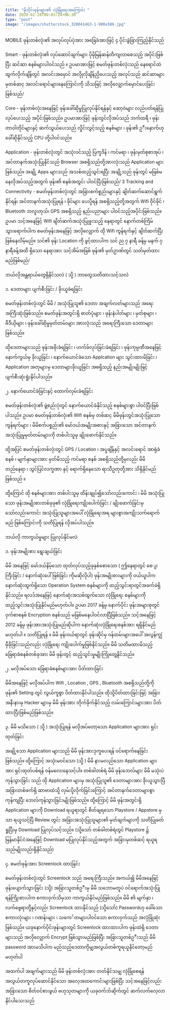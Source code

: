 ```yaml
---
title: "မိုဘိုင်းဖုန်းများ၏ လုံခြုံရေးအကြောင်း "
date: 2020-02-28T00:03:24+06:30
type: "post"
image: "/images/shutterstock_320041463-1-900x506.jpg"
---
```








MOBILE ဖုန်းတစ်လုံး၏ အလုပ်လုပ်ပုံအား အခြေခံအားဖြင့် ၄ ပိုင်းခွဲခြားကြည့်နိုင်သည် 

<!--more-->

Smart - ဖုန်းတစ်လုံး၏ လုပ်ဆောင်ချက်များ ပိုမိုမြန်ဆန်တိကျလာစေသည့် အပိုင်းဖြစ်ပြီး ဆင်ဆာ စနစ်များပါဝင်သည် ။ ဥပမာအားဖြင့် စမတ်ဖုန်းတစ်လုံးသည် နေရောင်ထဲ ထွက်လိုက်ချိန်တွင် အလင်းအမှောင် အလိုုလိုချိန်ညှိပေးသည့် အလုပ်သည် ဆင်ဆာများမှတစ်ဆင့ အလင်းရောင်များနေကြောင်းကို သိသဖြင့် အလိုလျှောက်မှောင်ပေးခြင်းဖြစ်သည်/ 

Core  - ဖုန်းတစ်လုံးအနေဖြင့် ဖုန်းခေါ်ဆိုမှုပြုလုပ်နိုင်ရန်နှင့် ဆော့ဝဲများ လည်ပတ်ရန်ပြုလုပ်ပေးသည့် အပိုင်းဖြစ်သည်။ ဥပမာအားဖြင့် ဖုန်းတွင်လိုအပ်သည် ဘက်ထရီ ၊ ဖုန်းတာဝါတိုင်များနှင့် ဆက်သွယ်ပေးသည် လှိုင်းလွှင့်သည့် စနစ်များ ၊ ဖုန်း၏ ဥ◌ီးနှောက်ဟု ခေါ်ဆိုနိုင်သည့် CPU တို့ပါဝင်သည်။ 

Application - ဖုန်းတစ်လုံးတွင် အသုံးဝင်သည့် ပြက္ခဒိန် ၊ ကင်မရာ ၊ ဖုန်းမှတ်စုစာအုပ် ၊ အင်တာနက်အသုံးပြုနိုင်သည် Browser အစရှိသည်တို့အားလုံးသည် Application များဖြစ်သည်။ အချို့ Apps များသည် အသစ်ထည့်သွင်းရပြီး အချို့သည် ဖုန်းတွင် မဖြစ်မနေလိုအပ်သည့်အတွက် ဖုန်း၏ စနစ်အတွင်း ပါဝင်ပြီးဖြစ်သည်/ 
3
Tracking and Connectivity  - စမတ်ဖုန်းတစ်လုံးတွင် အခြားစက်စ္စည်းများနှင့် ချိတ်ဆက်ဆောင်ရွက်နိုင်ရန်၊ အင်တာနက်အသုံးပြုရန် ၊ ဖိုင်များ ပေးပို့ရန် အစရှိသည့်တို့အတွက် Wifi ဝိုင်ဖိုင် ၊ Bluetooth ဘလူးတုသ်၊ GPS အစရှိသည့် နည်းပညာများ ပါဝင်သည့်အပိုင်းဖြစ်သည်။ ဥပမာ သင့်အနေဖြင့် Wifi ချိတ်ဆက်အသုံးပြုဖူးသည့် နေရာတွင် နောက်တစ်ကြိမ်သွားရောက်ပါက စမတ်ဖုန်းအနေဖြင့် အလိုလျှောက် ထို Wifi ကွန်ရက်နှင့် ချိတ်ဆက်ပြီးဖြစ်နေလိမ့်မည်။ သင်၏ ဖုန်း Location ကို ဖွင့်ထားပါက သင် ည ၇ နာရီ ခန့်မှ မနက် ၇ နာရီခန့်အထိ ရှိသော နေရာအား သင့်အိမ်အဖြစ် ဖုန်း၏ မှတ်ဥာဏ်တွင် သတ်မှတ်ထားမည်ဖြစ်မည်/ 


ဘယ်လိုအန္တရာယ်တွေရှိနိင်သလဲ ( သို့ ) ဘာတွေသတိထားသင့်သလဲ 

၁. ဒေတာများ ပျက်စီးခြင်း / ခိုးယူခံရခြင်း 

စမတ်ဖုန်းတစ်လုံးတွင် မိမိ / အသုံးပြုသူ၏ ဒေတာ အချက်လတ်များသည် အရေးအကြီးဆုံးဖြစ်သည်။ စမတ်ဖုန်းအတွင်းရှိ ဓာတ်ပုံများ ၊ ဖုန်းနံပါတ်များ ၊ မှတ်စုများ ၊ ဗီဒီယိုများ ၊ ဖုန်းခေါ်ဆိုမှုမှတ်တမ်းများ အားလုံးသည် အရေးကြီးသော ဒေတာများဖြစ်သည်။ 

ထိုဒေတာများသည် ဖုန်းအခိုးခံရခြင်း ၊ ဟက်ခ်လုပ်ခြင်းခံရခြင်း ၊ ဖုန်းကုမ္ပဏီအနေဖြင့် နောက်ကွယ်မှ ခိုးယူခြင်း ၊ နောက်ယောင်ခံသော Applcation များ သွင်းထားမိခြင်း ၊ Application အတုများမှ ဒေတာများခိုးယူခြင်း အစရှိသည့် နည်းအမျိုးမျိုးဖြင့် ပျက်စီးဆုံးရှုံးနိုင်ပါသည်။ 


၂. နောက်ယောင်ခံခြင်းနှင့် ထောက်လှမ်းခံရခြင်း 

စမတ်ဖုန်းတစ်လုံး၏ ဖွဲ့စည်းပုံတွင် နောက်ယောင်ခံနိုင်သည့် စနစ်များစွာ ပါဝင်ပြီးဖြစ်ပါသည်။ ဥပမာ စမတ်ဖုန်းတစ်လုံး၏ Wifi စနစ်မှ တစ်ဆင့ မိမိဖုန်းတွင်အသုံးပြုသော ကွန်ရက်များ ၊ မိမိစက်ပစ္စည်း၏ မော်ဒယ်အမျိုးအစားနှင့် အခြားသော အင်တာနက် အသုံးပြုမှုမှတ်တမ်းများကို တစ်ပါးသူမှ ချိုးဖောက်နိုင်သည်။ 

ထို့အပြင် စမတ်ဖုန်းတစ်လုံးတွင် GPS / Location ၊ အပူချိန်နှင့် အလင်းရောင် အာရုံခံစနစ် ၊ မျက်နှာများအား မှတ်မိသည့် ကင်မရာ စနစ် အစရှိသည်တို့မှလည်း မိမိ တည်နေရာ ၊ သွင်ပြင်လက္ခဏာ နှင့် ရောက်ရှိနေသော ရာသီဥတုတို့အား သိရှိနိုင်မည်ဖြစ်သည် ။ 

ထို့ကြောင် ထို စနစ်များအား တစ်ပါးသူမှ ထိန်းချုပ်၍သော်လည်းကောင်း ၊ မိမိ အသုံးပြုသော ဖုန်းအမျိုးစားတစ်ခုခု၏ လုံခြုံရေးကျိုးပေါက်ခြင်း / ချိုးဖောက်ခြင်းမှသော်လည်းကောင်း အသုံးပြုသူများအပေါ် လုံခြုံရေးအရ များစွာအကျိုးသက်ရောက်မည် ဖြစ်ကြောင်းကို သတိပြုရန် လိုအပ်ပါသည်။ 

ဘယ်လို ကာကွယ်မှုများ ပြုလုပ်နိုင်မလဲ 

၁. ဖုန်းအမျိုးစား ရွေးချယ်ခြင်း 

မိမိ အနေဖြင့် မော်ဒယ်နိမ့်သော  ထုတ်လုပ်သည့်ခုနှစ်စောသော  ( ဤနေရာတွင် စေ◌ျးကြီးခြင်း / နောက်ဆုံးပေါ်ဖြစ်ခြင်း ကိုမဆိုလိုပါ) ဖုန်းအမျိုးစားများကို ဝယ်ယူပါက နောက်ဆုံးထွက်ရှိသော Operation System စနစ်များကို ထည့်သွင်းရာတွင်အခက်ခဲရှိနိုင်သည်။ ရလဒ်အနေဖြင့် နောက်ဆုံးအသစ်ထွက်သော လုံခြုံရေး စနစ်များကို ထည့်သွင်းအသုံးပြုနိုင်မည်မဟုတ်ပါ။ ဥပမာ 2017 ခန့်မှ နောက်ပိုင်း ဖုန်းအများစုတွင် ဝှက်စာစနစ် Encryption စနစ်သည် မဖြစ်မနေပါဝင်လာပြီဖြစ်သည်။ သင့်အနေဖြင့် 2012 ခန့်မှ ဖုန်းအားအသုံးပြုမည်ဆိုပါက နောက်ဆုံးလုံခြုံရေးစနစ်အား ရရှိနိုင်မည်မဟုတ်ပါ ။ 
သတိပြုရန် ။ မိမိ ဖုန်းဝယ်ရာတွင် ဖုန်းဆိုင်မှ ဝန်ထမ်းများအပေါ် အလွန်ကျွံမှီခိုခြင်းသည်လည်း လုံခြုံရေး ကျိုးပေါက်မှုဖြစ်နိုင်သည်။ မိမိ သတိမထားမိသည့် ခြေရာခံစနစ်တစ်ခုအား မိမိ ဖုန်းတွင့် ထည့်သွင်းမှုမျိုးကြုံတွေ့နိုင်သည်။ 



၂. မလိုအပ်သော ခြေရာခံစနစ်များအား ပိတ်ထားခြင်း 

မိမိအနေဖြင့် မလိုအပ်ပါက Wifi , Location , GPS , Bluetooth အစရှိသည်တို့ကို ဖုန်း၏ Setting တွင် လွယ်ကူစွာ ပိတ်ထားနိုင်ပါသည်။ ထိုသို့ပိတ်ထားခြင်းဖြင့် အခြားအနီးနားမှ Hacker များမှ မိမိ ဖုန်းအား တိုက်ခိုက်နိုင်သည့် လမ်းကြောင်းများအား ပိတ်ထားပြီးဖြစ်မည်ဖြစ်သည်။ 

၃. မိမိ မသိသော ( သို့ ) အသုံးပြုရန် မလိုအပ်တော့သော Application များအား ရှင်းထုတ်ခြင်း 

အချို့သော Application များသည် မိမိ ဖုန်းအားဒုက္ခပေးရန် ဝင်ရောက်နေခြင်းဖြစ်သည်။ ထို့ကြောင့် အသုံးမဝင်သော (သို့ ) မိမိ နားမလည်သော Application များအား ရှင်းထုတ်ပစ်ရန် ဝန်မလေးနေသင့်ပါ။ တစ်ခါတစ်ရံ မိမိ ဖုန်းဘေလ်များ မိမိ မသုံးပဲ ကုန်သွားခြင်း သည် ထို Application များမှ အသုံးပြုသူ၏ ဒေတာများအား ခိုးယူသွားပြီ အခြားတစ်ဖက်ရှိ ဆာဗာထဲသို့ လှမ်းပို့လိုက်ခြင်းကြောင့် အင်တာနက်ဒေတာများစွာ ကုန်ကျပြီး ဘေလ်ကုန်သွားခြင်းမျိုးဖြစ်သည်။ ထို့ကြောင့် မိမိ ဖုန်းအတွင်းရှိ Application များကို Download ရယူရာတွင် စိတ်ချရသော Playstore / Appstore မှသာ ရယူသင့်ပြီ Review တွင်း အခြားအသုံးပြုသူများ၏ မှတ်ချက်များကို သတိပြုဖတ်ရှုပြီးမှ Download ပြုလုပ်သင့်သည်။ (သို့သော် တစ်ခါတစ်ရံတွင် Playstore ၌ မြန်မာနိုင်ငံအနေဖြင့် Download မပြုလုပ်နိုင်သည့်အတွက် အခြားမှတစ်ဆင့် ရယူရသည်မျိုးလည်းရှိနိုင်သည်)

၄. စမတ်ဖုန်းအား  Screenlock ထားခြင်း 
 
စမတ်ဖုန်းတစ်လုံးတွင် Screenlock သည် အရေးကြီးသည်။ အကယ်၍ မိမိအနေဖြင့် ဖုန်းပျောက်သွားခြင်း 
(သို့) အခြားသူတစ်ဥ◌ီးမှ မိမိ သဘောမတူပဲ ဝင်ရောက်အသုံးပြုရန်ကြိုးစားပါက စကားဝှက်သိမှသာ ကာကွယ်နိုင်မည်ဖြစ်သည်။ မိမိ ၏ မျက်နှာ ၊ လက်ဗွေရာတို့နှင့်လည်း Screenlock ထားနိုင်သည် (သို့သော်) Passwordဟု ခေါ်သော စကားလုံးများ ၊ ဂဏန်းများ ၊ သကေ်တများပါဝင်သော စကားဝှက်သည် အလုံခြုံဆုံးဖြစ်သည်။ ယခုနောက်ပိုင်းဖုန်းများတွင် Screenlock ထားထားပါက ဖုန်းထဲရှိ ဒေတာများသည် အလိုလျှောက် Encrypt ဖြစ်သွားမည်ဖြစ်ပြီး အခြားသူတစ်ဥ◌ီးသည် မိမိ password အားမသိပါက မည်သည့်ဒေတာကိုမျှအလွယ်တစ်ကူရယူနိုင်တော့မည်မဟုတ်ပါ 


အထက်ပါ အချက်များသည် မိမိ ဖုန်းတစ်လုံးအား တတ်နိုင်သမျှ လုံခြုံစေရန် အလွယ်တကူလုပ်ဆောင်နိုင်သော အလေ့အထကောင်းများဖြစ်ပြီး သင့်အနေဖြင့်လည်း အခြားသော စိတ်ဝင်စားဖွယ် ဗဟုသုတများကို ယခုဝက်ဘ်ဆိုက်တွင် ဆက်လက်လေ့လာနိုင်ပါသေးသည် 


